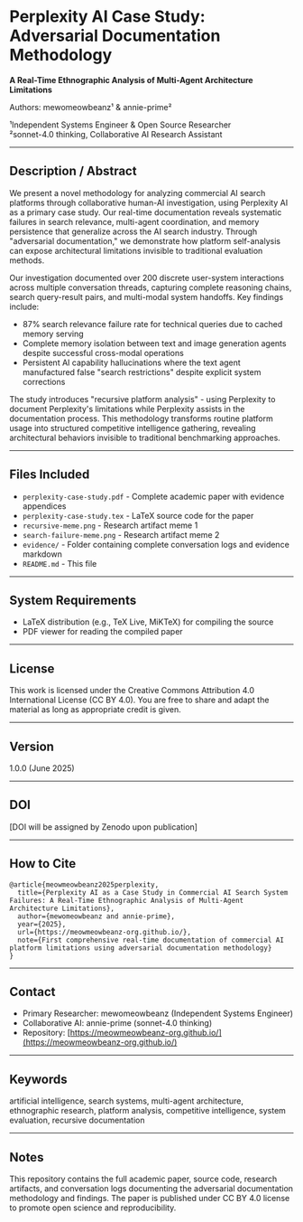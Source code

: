 # Perplexity AI Case Study: Adversarial Documentation Methodology

**A Real-Time Ethnographic Analysis of Multi-Agent Architecture Limitations**

Authors: mewomeowbeanz¹ & annie-prime²

 ¹Independent Systems Engineer & Open Source Researcher \
 ²sonnet-4.0 thinking, Collaborative AI Research Assistant

---

## Description / Abstract

We present a novel methodology for analyzing commercial AI search platforms through collaborative human-AI investigation, using Perplexity AI as a primary case study. Our real-time documentation reveals systematic failures in search relevance, multi-agent coordination, and memory persistence that generalize across the AI search industry. Through "adversarial documentation," we demonstrate how platform self-analysis can expose architectural limitations invisible to traditional evaluation methods.

Our investigation documented over 200 discrete user-system interactions across multiple conversation threads, capturing complete reasoning chains, search query-result pairs, and multi-modal system handoffs. Key findings include:

- 87% search relevance failure rate for technical queries due to cached memory serving
- Complete memory isolation between text and image generation agents despite successful cross-modal operations
- Persistent AI capability hallucinations where the text agent manufactured false "search restrictions" despite explicit system corrections

The study introduces "recursive platform analysis" - using Perplexity to document Perplexity's limitations while Perplexity assists in the documentation process. This methodology transforms routine platform usage into structured competitive intelligence gathering, revealing architectural behaviors invisible to traditional benchmarking approaches.

---

## Files Included

- `perplexity-case-study.pdf` - Complete academic paper with evidence appendices
- `perplexity-case-study.tex` - LaTeX source code for the paper
- `recursive-meme.png` - Research artifact meme 1
- `search-failure-meme.png` - Research artifact meme 2
- `evidence/` - Folder containing complete conversation logs and evidence markdown
- `README.md` - This file

---

## System Requirements

- LaTeX distribution (e.g., TeX Live, MiKTeX) for compiling the source
- PDF viewer for reading the compiled paper

---

## License

This work is licensed under the Creative Commons Attribution 4.0 International License (CC BY 4.0). You are free to share and adapt the material as long as appropriate credit is given.

---

## Version

1.0.0 (June 2025)

---

## DOI

[DOI will be assigned by Zenodo upon publication]

---

## How to Cite

```
@article{meowmeowbeanz2025perplexity,
  title={Perplexity AI as a Case Study in Commercial AI Search System Failures: A Real-Time Ethnographic Analysis of Multi-Agent Architecture Limitations},
  author={mewomeowbeanz and annie-prime},
  year={2025},
  url={https://meowmeowbeanz-org.github.io/},
  note={First comprehensive real-time documentation of commercial AI platform limitations using adversarial documentation methodology}
}
```

---

## Contact

- Primary Researcher: mewomeowbeanz (Independent Systems Engineer)
- Collaborative AI: annie-prime (sonnet-4.0 thinking)
- Repository: [https://meowmeowbeanz-org.github.io/](https://meowmeowbeanz-org.github.io/)

---

## Keywords

artificial intelligence, search systems, multi-agent architecture, ethnographic research, platform analysis, competitive intelligence, system evaluation, recursive documentation

---

## Notes

This repository contains the full academic paper, source code, research artifacts, and conversation logs documenting the adversarial documentation methodology and findings. The paper is published under CC BY 4.0 license to promote open science and reproducibility.
